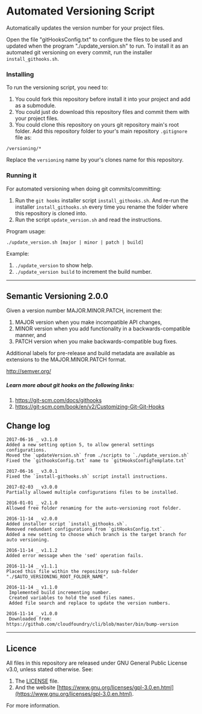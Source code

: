 
# Automated Versioning Script

Automatically updates the version number for your project files.

Open the file "gitHooksConfig.txt" to configure the files to be used and updated when the program
"./update_version.sh" to run. To install it as an automated git versioning on every commit, run
the installer `install_githooks.sh`.



### Installing

To run the versioning script, you need to:

1. You could fork this repository before install it into your project and add as a submodule.
1. You could just do download this repository files and commit them with your project files.
1. You could clone this repository on yours git repository main's root folder.
Add this repository folder to your's main repository `.gitignore` file as:
```
/versioning/*
```
Replace the `versioning` name by your's clones name for this repository.



### Running it

For automated versioning when doing git commits/committing:

1. Run the `git hooks` installer script `install_githooks.sh`. And re-run the installer
`install_githooks.sh` every time you rename the folder where this repository is cloned into.
1. Run the script `update_version.sh` and read the instructions.

Program usage:
```
./update_version.sh [major | minor | patch | build]
```
Example:

1. `./update_version` to show help.
1. `./update_version build` to increment the build number.



___
## Semantic Versioning 2.0.0

Given a version number MAJOR.MINOR.PATCH, increment the:

1. MAJOR version when you make incompatible API changes,
1. MINOR version when you add functionality in a backwards-compatible manner, and
1. PATCH version when you make backwards-compatible bug fixes.

Additional labels for pre-release and build metadata are available as extensions to the
MAJOR.MINOR.PATCH format.

http://semver.org/



##### Learn more about git hooks on the following links:

1. https://git-scm.com/docs/githooks
2. https://git-scm.com/book/en/v2/Customizing-Git-Git-Hooks



## Change log
```
2017-06-16 _ v3.1.0
Added a new setting option 5, to allow general settings configurations.
Moved the `updateVersion.sh` from ./scripts to `./update_version.sh`
Fixed the `githooksConfig.txt` name to `gitHooksConfigTemplate.txt`

2017-06-16 _ v3.0.1
Fixed the `install-githooks.sh` script install instructions.

2017-02-03 _ v3.0.0
Partially allowed multiple configurations files to be installed.

2016-01-01 _ v2.1.0
Allowed free folder renaming for the auto-versioning root folder.

2016-11-14 _ v2.0.0
Added installer script `install_githooks.sh`.
Removed redundant configurations from `gitHooksConfig.txt`.
Added a new setting to choose which branch is the target branch for auto versioning.

2016-11-14 _ v1.1.2
Added error message when the 'sed' operation fails.

2016-11-14 _ v1.1.1
Placed this file within the repository sub-folder "./$AUTO_VERSIONING_ROOT_FOLDER_NAME".

2016-11-14 _ v1.1.0
 Implemented build incrementing number.
 Created variables to hold the used files names.
 Added file search and replace to update the version numbers.

2016-11-14 _ v1.0.0
 Downloaded from: https://github.com/cloudfoundry/cli/blob/master/bin/bump-version
```


___
## Licence

All files in this repository are released under GNU General Public License v3.0, unless stated otherwise.
See:

1. The [LICENSE](LICENSE.TXT) file.
1. And the website [https://www.gnu.org/licenses/gpl-3.0.en.html](https://www.gnu.org/licenses/gpl-3.0.en.html).

For more information.


